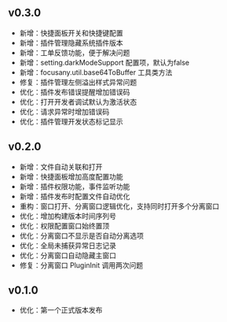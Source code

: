 ## v0.3.0

- 新增：快捷面板开关和快捷键配置
- 新增：插件管理隐藏系统插件版本
- 新增：工单反馈功能，便于解决问题
- 新增：setting.darkModeSupport 配置项，默认为false
- 新增：focusany.util.base64ToBuffer 工具类方法
- 修复：插件管理左侧溢出样式异常问题
- 优化：插件发布错误提醒增加错误码
- 优化：打开开发者调试默认为激活状态
- 优化：请求异常时增加错误码
- 优化：插件管理开发状态标记显示

## v0.2.0

- 新增：文件自动关联和打开
- 新增：快捷面板增加高度配置功能
- 新增：插件权限功能，事件监听功能
- 新增：插件发布时配置文件自动优化
- 重构：窗口打开、分离窗口逻辑优化，支持同时打开多个分离窗口
- 优化：增加构建版本时间序列号
- 优化：权限配置窗口始终置顶
- 优化：分离窗口不显示是否自动分离选项
- 优化：全局未捕获异常日志记录
- 优化：分离窗口自动隐藏主窗口
- 修复：分离窗口 PluginInit 调用两次问题

## v0.1.0

- 优化：第一个正式版本发布
